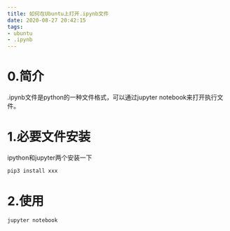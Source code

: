 ```yaml
---
title: 如何在Ubuntu上打开.ipynb文件
date: 2020-08-27 20:42:15
tags:
- ubuntu
- .ipynb
---
```

# 0.简介
.ipynb文件是python的一种文件格式，可以通过jupyter notebook来打开执行文件。

# 1.必要文件安装
ipython和jupyter两个安装一下
```bash
pip3 install xxx
```

# 2.使用
```bash
jupyter notebook
```
